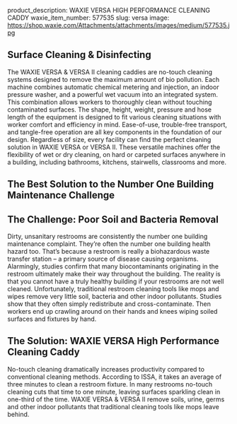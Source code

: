 product_description: WAXIE VERSA HIGH PERFORMANCE CLEANING CADDY
waxie_item_number: 577535
slug: versa
image: https://shop.waxie.com/Attachments/attachments/images/medium/577535.jpg

## Surface Cleaning & Disinfecting

The WAXIE VERSA & VERSA II cleaning caddies are no-touch cleaning systems designed to remove the maximum amount of bio pollution. Each machine combines automatic chemical metering and injection, an indoor pressure washer, and a powerful wet vacuum into an integrated system. This combination allows workers to thoroughly clean without touching contaminated surfaces. The shape, height, weight, pressure and hose length of the equipment is designed to fit various cleaning situations with worker comfort and efficiency in mind. Ease-of-use, trouble-free transport, and tangle-free operation are all key components in the foundation of our design. Regardless of size, every facility can find the perfect cleaning solution in WAXIE VERSA or VERSA II. These versatile machines offer the flexibility of wet or dry cleaning, on hard or carpeted surfaces anywhere in a building, including bathrooms, kitchens, stairwells, classrooms and more.

## The Best Solution to the Number One Building Maintenance Challenge

## The Challenge: Poor Soil and Bacteria Removal

Dirty, unsanitary restrooms are consistently the number one building maintenance complaint. They’re often the number one building health hazard too. That’s because a restroom is really a biohazardous waste transfer station – a primary source of disease causing organisms. Alarmingly, studies confirm that many biocontaminants originating in the restroom ultimately make their way throughout the building. The reality is that you cannot have a truly healthy building if your restrooms are not well cleaned. Unfortunately, traditional restroom cleaning tools like mops and wipes remove very little soil, bacteria and other indoor pollutants. Studies show that they often simply redistribute and cross-contaminate. Then workers end up crawling around on their hands and knees wiping soiled surfaces and fixtures by hand.

## The Solution: WAXIE VERSA High Performance Cleaning Caddy

No-touch cleaning dramatically increases productivity compared to conventional cleaning methods. According to ISSA, it takes an average of three minutes to clean a restroom fixture. In many restrooms no-touch cleaning cuts that time to one minute, leaving surfaces sparkling clean in one-third of the time. WAXIE VERSA & VERSA II remove soils, urine, germs and other indoor pollutants that traditional cleaning tools like mops leave behind.
